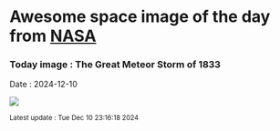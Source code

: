 
# Awesome space image of the day from [NASA](https://api.nasa.gov/)

### Today image : The Great Meteor Storm of 1833
Date : 2024-12-10

![](https://apod.nasa.gov/apod/image/2412/LeonidsWoodcut_Vollmy_960.jpg)

<small>Latest update : Tue Dec 10 23:16:18 2024</small>
        